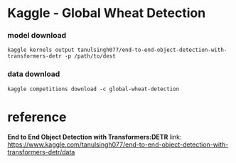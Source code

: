 # Kaggle - Global Wheat Detection


### model download
`kaggle kernels output tanulsingh077/end-to-end-object-detection-with-transformers-detr -p /path/to/dest`

### data download
`kaggle competitions download -c global-wheat-detection`

# reference
__End to End Object Detection with Transformers:DETR__
link: https://www.kaggle.com/tanulsingh077/end-to-end-object-detection-with-transformers-detr/data